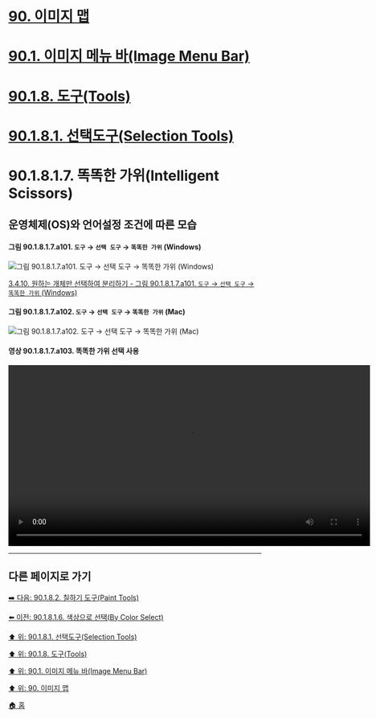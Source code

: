 # [90. 이미지 맵](./90-00-image-map.md)
# [90.1. 이미지 메뉴 바(Image Menu Bar)](./90-01-00-image-menu-bar.md)
# [90.1.8. 도구(Tools)](./90-01-08-tools.md)
# [90.1.8.1. 선택도구(Selection Tools)](./90-01-08-toolsx-01-selection_tools.md)
# 90.1.8.1.7. 똑똑한 가위(Intelligent Scissors)
## 운영체제(OS)와 언어설정 조건에 따른 모습
#### 그림 90.1.8.1.7.a101. `도구` → `선택 도구` → `똑똑한 가위` (Windows)
![그림 90.1.8.1.7.a101. `도구` → `선택 도구` → `똑똑한 가위` (Windows)](https://github.com/wonder13662/gimp/assets/15767104/c0186fc5-3219-4061-8885-751f87493a9a)

[3.4.10. 원하는 개체만 선택하여 분리하기 - 그림 90.1.8.1.7.a101. `도구` → `선택 도구` → `똑똑한 가위` (Windows)]()

#### 그림 90.1.8.1.7.a102. `도구` → `선택 도구` → `똑똑한 가위` (Mac)
![그림 90.1.8.1.7.a102. `도구` → `선택 도구` → `똑똑한 가위` (Mac)](https://github.com/wonder13662/gimp/assets/15767104/855d1bd9-f9ce-4d45-a686-d7b573a1231b)

#### 영상 90.1.8.1.7.a103. 똑똑한 가위 선택 사용
<video controls="controls" width="720" environment="MacOS:Sonoma 14.2.1 GIMP 2.10.36" src="https://github.com/wonder13662/gimp/assets/15767104/207b3a3a-7d36-4e60-a49a-d9c3d9e23e86"></video>

***

## 다른 페이지로 가기

[➡️ 다음: 90.1.8.2. 칠하기 도구(Paint Tools)](./90-01-08-toolsx-02-paint_tools.md)

[⬅️ 이전: 90.1.8.1.6. 색상으로 선택(By Color Select)](./90-01-08-toolsx-01-selection_toolsx-06-by_color_select.md)

[⬆️ 위: 90.1.8.1. 선택도구(Selection Tools)](./90-01-08-toolsx-01-selection_tools.md)

[⬆️ 위: 90.1.8. 도구(Tools)](./90-01-08-tools.md)

[⬆️ 위: 90.1. 이미지 메뉴 바(Image Menu Bar)](./90-01-00-image-menu-bar.md)

[⬆️ 위: 90. 이미지 맵](./90-00-image-map.md)

[🏠 홈](./00-home.md)
